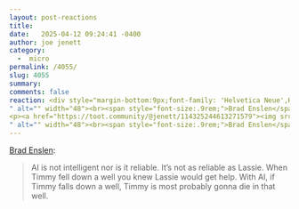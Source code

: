 ```yaml
---
layout: post-reactions
title:  
date:   2025-04-12 09:24:41 -0400
author: joe jenett
category:
  -  micro
permalink: /4055/
slug: 4055
summary: 
comments: false
reaction: <div style="margin-bottom:9px;font-family: 'Helvetica Neue',Helvetica,Arial,sans-serif;font-weight:600;font-size:1rem;">Reactions:</div><p><a href="https://toot.community/@jenett/114325244613271579"><img src="https://static.toot.community/cache/accounts/avatars/109/326/597/713/827/183/original/c442790693c58a6f.gif
" alt="" width="48"><br><span style="font-size:.9rem;">Brad Enslen</span></a></p>
<p><a href="https://toot.community/@jenett/114325244613271579"><img src="https://static.toot.community/cache/accounts/avatars/109/326/597/713/827/183/original/c442790693c58a6f.gif
" alt="" width="48"><br><span style="font-size:.9rem;">Brad Enslen</span></a></p>
---
```

<a href="https://ramblinggit.com/2025/04/12/ai-is-not-intelligent-nor.html">Brad Enslen</a>:
<blockquote>
<p>
AI is not intelligent nor is it reliable. It’s not as reliable as Lassie. When Timmy fell down a well you knew Lassie would get help. With AI, if Timmy falls down a well, Timmy is most probably gonna die in that well.
</p>
</blockquote>

<a rel="syndication" href="https://toot.community/@jenett/114325244613271579"></a>
<a href="https://brid.gy/publish/mastodon"></a>